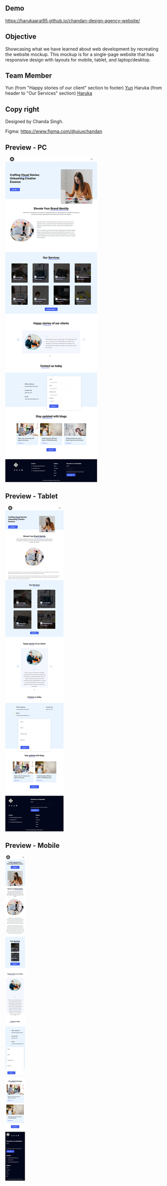 ## Demo
https://harukaarai95.github.io/chandan-design-agency-website/

## Objective

Showcasing what we have learned about web development by recreating the website mockup. This mockup is for a single-page website that has responsive design with layouts for mobile, tablet, and laptop/desktop.

## Team Member

Yun (from "Happy stories of our client" section to footer)  [Yun](https://github.com/Yunzoo01)
Haruka (from header to "Our Services" section)  [Haruka](https://github.com/harukaarai95)

## Copy right

Designed by Chanda Singh.

Figma: https://www.figma.com/@uiuxchandan

## Preview - PC

<img src="./preview/desktop-ver.png">

## Preview - Tablet

<img src="./preview/tablet-ver.png">

## Preview - Mobile

<img src="./preview/mobile-ver.png">
